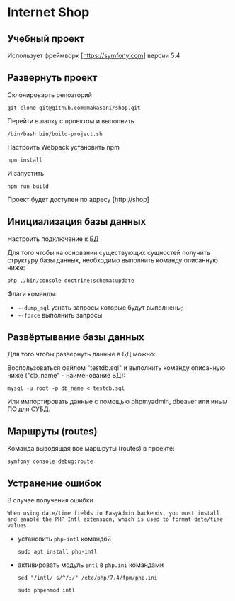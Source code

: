 # Internet Shop
## Учебный проект

Использует фреймворк [https://symfony.com] версии 5.4

## Развернуть проект 

Склонироварть репозторий 
``` 
git clone git@github.com:makasani/shop.git
```
Перейти в папку с проектом и выполнить 
```
/bin/bash bin/build-project.sh
```
Настроить Webpack установить npm
```
npm install
```
И запустить
```
npm run build
```



Проект будет доступен по адресу [http://shop]

## Инициализация базы данных

Настроить подключение к БД

Для того чтобы на основании существующих сущностей получить структуру базы данных, необходимо выполнить команду описанную ниже:

``` 
php ./bin/console doctrine:schema:update
```
Флаги команды:
- `--dump_sql` узнать запросы которые будут выполнены;
- `--force` выполнить запросы

## Развёртывание базы данных

Для того чтобы развернуть данные в БД можно:

Воспользоваться файлом "testdb.sql" и выполнить команду описанную ниже ("db_name" - наименование БД):

``` 
mysql -u root -p db_name < testdb.sql
```

Или импортировать данные с помощью phpmyadmin, dbeaver или иным ПО для СУБД.

## Маршруты (routes)

Команда выводящая все маршруты (routes) в проекте:

``` 
symfony console debug:route
```

## Устранение ошибок

В случае получения ошибки 
```
When using date/time fields in EasyAdmin backends, you must install and enable the PHP Intl extension, which is used to format date/time values.
```

- установить `php-intl` командой 

    ```
    sudo apt install php-intl
    ```

- активировать модуль `intl` в `php.ini` командами
    ```
    sed "/intl/ s/^/;/" /etc/php/7.4/fpm/php.ini
    ```
    ```
    sudo phpenmod intl
    ```